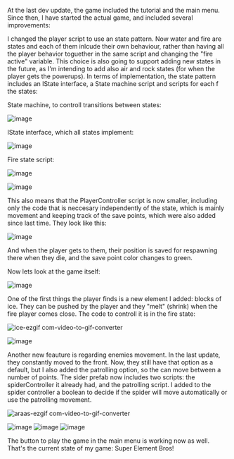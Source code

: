 At the last dev update, the game included the tutorial and the main menu. Since then, I have started the actual game, and included several improvements:

I changed the player script to use an state pattern. Now water and fire are states and each of them inlcude their own behaviour, rather than having all the player behavior toguether in the same script and changing the "fire active" variable. This choice is also going to support adding new states in the future, as I'm intending to add also air and rock states (for when the player gets the powerups). In terms of implementation, the state pattern includes an IState interface, a State machine script and scripts for each f the states:

State machine, to controll transitions between states: 

![image](https://github.com/Rosabm/GMD/assets/100294631/4f2a9c63-01f2-4b84-bc50-d274c8804642)

IState interface, which all states implement: 

![image](https://github.com/Rosabm/GMD/assets/100294631/f697eb83-a413-4571-aba9-a54570e9328b)

Fire state script:

![image](https://github.com/Rosabm/GMD/assets/100294631/8f71ba39-df50-4f37-899e-b957594dc1a5)

![image](https://github.com/Rosabm/GMD/assets/100294631/2fcbabbb-3efb-4088-93c6-37f706b4435e)

This also means that the PlayerController script is now smaller, including only the code that is neccesary independently of the state, which is mainly movement and keeping track of the save points, which were also added since last time. They look like this: 

![image](https://github.com/Rosabm/GMD/assets/100294631/4463bb78-f74d-4bff-9edc-983604e09999)

And when the player gets to them, their position is saved for respawning there when they die, and the save point color changes to green.

Now lets look at the game itself: 

![image](https://github.com/Rosabm/GMD/assets/100294631/f6cc81d4-b9e1-4687-b754-c9740f91b881)

One of the first things the player finds is a new element I added: blocks of ice. They can be pushed by the player and they "melt" (shrink) when the fire player comes close. The code to controll it is in the fire state:

![ice-ezgif com-video-to-gif-converter](https://github.com/Rosabm/GMD/assets/100294631/2e695d52-90e7-4862-905e-4825cf94102d)

![image](https://github.com/Rosabm/GMD/assets/100294631/285cec33-d5b3-4291-8ec9-0552261f0874)

Another new feauture is regarding enemies movement. In the last update, they constantly moved to the front. Now, they still have that option as a default, but I also added the patrolling option, so the can move between a number of points. The sider prefab now includes two scripts: the spiderController it already had, and the patrolling script. I added to the spider controller a boolean to decide if the spider will move automatically or use the patrolling movement.

![araas-ezgif com-video-to-gif-converter](https://github.com/Rosabm/GMD/assets/100294631/25c1b42d-e68d-41cf-acfe-548fbc919383)

![image](https://github.com/Rosabm/GMD/assets/100294631/7e98a12c-4425-4c8f-9a7e-f7a5c09a598b)
![image](https://github.com/Rosabm/GMD/assets/100294631/54c2acfc-5578-4e5b-b751-7ac744ebc40b)
![image](https://github.com/Rosabm/GMD/assets/100294631/d1362e45-a85f-4b0b-8165-3833f8939b24)

The button to play the game in the main menu is working now as well.
That's the current state of my game: Super Element Bros!

